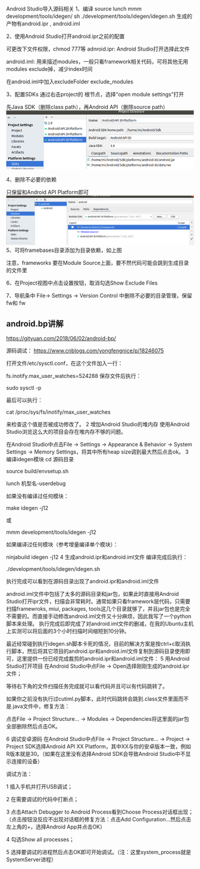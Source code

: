 Android Studio导入源码相关
1、编译
source lunch
 mmm development/tools/idegen/
sh ./development/tools/idegen/idegen.sh
生成的产物有android.ipr , android.iml

2、使用Android Studio打开android.ipr之前的配置

可更改下文件权限，chmod 777等
adnroid.ipr: Android Studio打开选择此文件

android.iml: 用来描述modules，一般只看framework相关代码，可将其他无用modules exclude掉，减少index时间

在android.iml中加入excludeFolder  exclude_modules

3、配置SDKs
通过右击project的 根节点，选择“open module settings”打开

先Java SDK（删除class path），再Android API（删除source path）
![alt text](../pic/javasdk.png)

4、删除不必要的依赖

只保留<Module source>和Android API Platform即可
![alt text](../pic/module_source.png)
5、可将framebases目录添加为目录依赖，如上图

注意，frameworks 要在Module Source上面，要不然代码可能会跳到生成目录的文件里

6、在Project视图中点击设置按钮，取消勾选Show Exclude Files

7、导航条中 File→ Settings → Version Control 中删除不必要的目录管理，保留fw和 fw


## android.bp讲解
https://gityuan.com/2018/06/02/android-bp/

源码调试：
https://www.cnblogs.com/yongfengnice/p/18246075

打开文件/etc/sysctl.conf，在这个文件加入一行：

fs.inotify.max_user_watches=524288
保存文件后执行：

sudo sysctl -p

最后可以执行：

cat /proc/sys/fs/inotify/max_user_watches

来检查这个值是否被成功修改了。
2 增加Android Studio的堆内存
使用Android Studio浏览这么大的项目会存在堆内存不够的问题。

在Android Studio中点击File → Settings → Appearance & Behavior → System Settings → Memory Settings，将其中所有heap size调到最大然后点击ok。
3 编译idegen模块
cd 源码目录

source build/envsetup.sh

lunch 机型名-userdebug

如果没有编译过任何模块：

make idegen -j12

或

mmm development/tools/idegen -j12

如果编译过任何模块（参考增量编译单个模块）：

ninjabuild idegen -j12
4 生成android.ipr和android.iml文件
编译完成后执行：

./development/tools/idegen/idegen.sh

执行完成可以看到在源码目录出现了android.ipr和android.iml文件

android.iml文件中包括了太多的源码目录和jar包，如果此时直接用Android Studio打开ipr文件，扫描会非常耗时。通常如果只看framework层代码，只需要扫描framewroks, miui, packages, tools这几个目录就够了，并且jar包也是完全不需要的。而直接手动修改android.iml文件又十分麻烦，因此我写了一个python脚本来处理。
执行完成后即完成了对android.iml文件的删减，在我的Ubuntu主机上实测可以将后面的3个小时扫描时间缩短到10分钟。

最近经常碰到执行idegen.sh脚本卡死的情况，目前的解决方案是按ctrl+c取消执行脚本，然后将其它项目的android.ipr和android.iml文件复制到源码目录使用即可，这里提供一份已经完成裁剪的android.ipr和android.iml文件：
5 用Android Studio打开项目
在Android Studio中点File → Open选择刚刚生成的android.ipr文件；

等待右下角的文件扫描任务完成就可以看代码并且可以有代码跳转了。

如果你之前没有执行过cutiml.py脚本，此时代码跳转会跳到.class文件里面而不是.java文件中，修复方法：

点击File → Project Structure... → Modules → Dependencies将这里面的jar包全部删除然后点击OK。

6 调试安卓源码
在Android Studio中点File → Project Structure... → Project → Project SDK选择Android API XX Platform，其中XX与你的安卓版本一致，例如R版本就是30。（如果在这里没有选择Android SDK会导致Android Studio中不显示连接的设备）

调试方法：

1 插入手机并打开USB调试；

2 在需要调试的代码中打断点；

3 点击Attach Debugger to Android Process看到Choose Process对话框出现；（点击按钮没反应不出现对话框的修复方法：点击Add Configuration...然后点击左上角的+，选择Android App并点击OK）

4 勾选Show all processes；

5 选择要调试的进程然后点击OK即可开始调试。（注：这里system_process就是SystemServer进程）